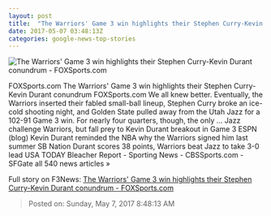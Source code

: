 ```yaml
---
layout: post
title:  "The Warriors' Game 3 win highlights their Stephen Curry-Kevin Durant conundrum - FOXSports.com"
date: 2017-05-07 03:48:13Z
categories: google-news-top-stories
---
```


![The Warriors' Game 3 win highlights their Stephen Curry-Kevin Durant conundrum - FOXSports.com](http://b.fssta.com/uploads/2017/05/050617-nba-golden-state-warriors-utah-jazz-stephen-curry.vresize.1200.630.high.0.jpg)

FOXSports.com The Warriors' Game 3 win highlights their Stephen Curry-Kevin Durant conundrum FOXSports.com We all knew better. Eventually, the Warriors inserted their fabled small-ball lineup, Stephen Curry broke an ice-cold shooting night, and Golden State pulled away from the Utah Jazz for a 102-91 Game 3 win. For nearly four quarters, though, the only ... Jazz challenge Warriors, but fall prey to Kevin Durant breakout in Game 3 ESPN (blog) Kevin Durant reminded the NBA why the Warriors signed him last summer SB Nation Durant scores 38 points, Warriors beat Jazz to take 3-0 lead USA TODAY Bleacher Report - Sporting News - CBSSports.com - SFGate all 540 news articles »


Full story on F3News: [The Warriors' Game 3 win highlights their Stephen Curry-Kevin Durant conundrum - FOXSports.com](http://www.f3nws.com/n/EHrmHD)

> Posted on: Sunday, May 7, 2017 8:48:13 AM
